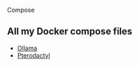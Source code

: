 Compose

## All my Docker compose files

- [Ollama](/Ollama/docker-compose.yml)
- [Pterodactyl](/Pterodactyl)